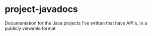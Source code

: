 # project-javadocs
Documentation for the Java projects I've written that have API's, in a publicly viewable format
